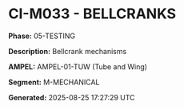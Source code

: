 # CI-M033 - BELLCRANKS

**Phase:** 05-TESTING

**Description:** Bellcrank mechanisms

**AMPEL:** AMPEL-01-TUW (Tube and Wing)

**Segment:** M-MECHANICAL

**Generated:** 2025-08-25 17:27:29 UTC
